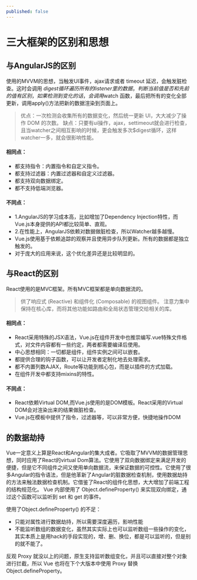 ```yaml
---
published: false
---
```

# 三大框架的区别和思想

## 与AngularJS的区别
使用的MVVM的思想，当触发UI事件，ajax请求或者 timeout 延迟，会触发脏检查。这时会调用 $digest 循环遍历所有的listener里的数据，判断当前值是否和先前的值有区别，如果检测到变化的话，会调用$watch 函数，最后把所有的变化全部更新，调用apply()方法把新的数据渲染到页面上。
>优点：一次检测会收集所有的数据变化，然后统一更新 UI，大大减少了操作 DOM 的次数。
>缺点：只要有ui操作，ajax，settimeout就会进行检查，且当watcher之间相互影响的时候，更会触发多次$digest循环，这样watcher一多，就会很影响性能。
#### 相同点：
- 都支持指令：内置指令和自定义指令。
- 都支持过滤器：内置过滤器和自定义过滤器。
- 都支持双向数据绑定。
- 都不支持低端浏览器。
#### 不同点：
- 1.AngularJS的学习成本高，比如增加了Dependency Injection特性，而Vue.js本身提供的API都比较简单、直观。
- 2.在性能上，AngularJS依赖对数据做脏检查，所以Watcher越多越慢。
- Vue.js使用基于依赖追踪的观察并且使用异步队列更新。所有的数据都是独立触发的。
- 对于庞大的应用来说，这个优化差异还是比较明显的。



## 与React的区别
React使用的是MVC框架。所有MVC框架都是单向数据流的。
>供了响应式 (Reactive) 和组件化 (Composable) 的视图组件。
>注意力集中保持在核心库，而将其他功能如路由和全局状态管理交给相关的库。

#### 相同点：
- React采用特殊的JSX语法，Vue.js在组件开发中也推崇编写.vue特殊文件格式，对文件内容都有一些约定，两者都需要编译后使用。
- 中心思想相同：一切都是组件，组件实例之间可以嵌套。
- 都提供合理的钩子函数，可以让开发者定制化地去处理需求。
- 都不内置列数AJAX，Route等功能到核心包，而是以插件的方式加载。
- 在组件开发中都支持mixins的特性。

#### 不同点：
- React依赖Virtual DOM,而Vue.js使用的是DOM模板。React采用的Virtual DOM会对渲染出来的结果做脏检查。
- Vue.js在模板中提供了指令，过滤器等，可以非常方便，快捷地操作DOM


## 的数据劫持
Vue一定意义上算是React和Angular的集大成者。它吸取了MVVM的数据管理思想，同时应用了React的virtual Dom算法。它使用了双向数据绑定来满足开发的便捷，但是它不同组件之间又使用单向数据流，来保证数据的可控性。它使用了很多Angular的指令语法，但是他革新了Angular的脏数据检查机制，使用数据劫持的方法来触法数据检查机制。它借鉴了React的组件化思想，大大增加了前端工程的结构规范化。
Vue 内部使用了 Object.defineProperty() 来实现双向绑定，通过这个函数可以监听到 set 和 get 的事件。

使用了Object.defineProperty() 的不足：

- 只能对属性进行数据劫持，所以需要深度遍历，影响性能
- 不能监听数组的数据变化，虽然其实实际上也可以监听数组一些操作的变化，其实本质上是用hack的手段实现的，增、删、换位，都是可以监听的，但是别的就不能了。

反观 Proxy 就没以上的问题，原生支持监听数组变化，并且可以直接对整个对象进行拦截，所以 Vue 也将在下个大版本中使用 Proxy 替换 Object.defineProperty。